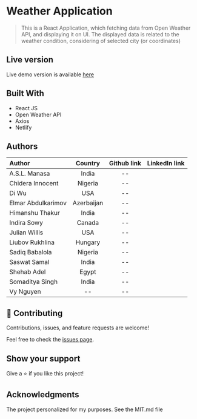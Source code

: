 # Weather Application

> This is a React Application, which fetching data from Open Weather API, and displaying it on UI. The displayed data is related to the weather condition, considering of selected city (or coordinates)


## Live version
Live demo version is available [here](https://prep-22-jul-prep-3-project.netlify.app/)

## Built With

- React JS
- Open Weather API
- Axios
- Netlify

## Authors

| Author | Country | Github link | LinkedIn link |
| :---         |     :---:      |       :---:      |     ---: |
| A.S.L. Manasa   | India     | --    |         |
| Chidera Innocent   | Nigeria     | --    |          |
| Di Wu  | USA     | --    |          |
|Elmar Abdulkarimov   | Azerbaijan  | --    |          |
| Himanshu Thakur   | India     | --    |         |
| Indira Sowy   | Canada     | --    |         |
| Julian Willis | USA     | --    |         |
| Liubov Rukhlina  | Hungary     | --    |         |
| Sadiq Babalola  | Nigeria     | --    |         |
| Saswat Samal | India    | --    |         |
| Shehab Adel | Egypt    | --    |         |
| Somaditya Singh | India    | --    |         |
| Vy Nguyen | --     | --    |         |


## 🤝 Contributing

Contributions, issues, and feature requests are welcome!

Feel free to check the [issues page](../../issues/).

## Show your support

Give a ⭐️ if you like this project!

## Acknowledgments

The project personalized for my  purposes. See the MIT.md file
<!-- 
## 📝 License

This project is [licensed](https://github.com/elmar8287/air-pollution-api-react-app/blob/dev/LICENSE). -->
<!-- ![Screen Shot](./desktop-version.PNG) -->
<!-- ![cyc1](https://user-images.githubusercontent.com/49064106/181218310-1cf443fd-4d88-440b-96d5-0a4673653571.JPG) -->

